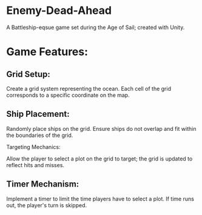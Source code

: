 # Enemy-Dead-Ahead

A Battleship-eqsue game set during the Age of Sail; created with Unity.

# Game Features:

## Grid Setup:

Create a grid system representing the ocean.
Each cell of the grid corresponds to a specific coordinate on the map.

## Ship Placement:

Randomly place ships on the grid.
Ensure ships do not overlap and fit within the boundaries of the grid.

Targeting Mechanics:

Allow the player to select a plot on the grid to target; the grid is updated to reflect hits and misses.

## Timer Mechanism:

Implement a timer to limit the time players have to select a plot.
If time runs out, the player's turn is skipped.
